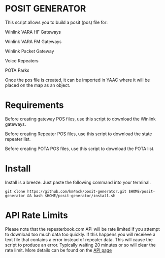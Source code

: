 # POSIT GENERATOR

This script allows you to build a posit (pos) file for:

Winlink VARA HF Gateways

Winlink VARA FM Gateways

Winlink Packet Gateway

Voice Repeaters

POTA Parks

Once the pos file is created, it can be imported in YAAC where it will be placed on the map as an object.

# Requirements

Before creating gateway POS files, use this script to download the Winlink gateways.

Before creating Repeater POS files, use this script to download the state repeater list.

Before creating POTA POS files, use this script to download the POTA list.

# Install

Install is a breeze. Just paste the following command into your terminal.

```
git clone https://github.com/km4ack/posit-generator.git $HOME/posit-generator && bash $HOME/posit-generator/install.sh
```

# API Rate Limits

Please note that the repeaterbook.com API will be rate limited if you attempt to download too much data too quickly. If this happens you will receieve a text file that
contains a error instead of repeater data. This will cause the script to produce an error. Typically waiting 20 minutes or so will clear the rate limit. 
More details can be found on the [API page](https://www.repeaterbook.com/wiki/doku.php?id=api)
